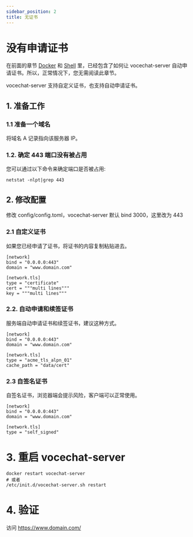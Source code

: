 ```yaml
---
sidebar_position: 2
title: 无证书
---
```


# 没有申请证书

在前面的章节 [Docker](/install/install-by-docker) 和 [Shell](/install/install-by-shell) 里，已经包含了如何让 vocechat-server 自动申请证书。所以，正常情况下，您无需阅读此章节。

vocechat-server 支持自定义证书，也支持自动申请证书。

## 1. 准备工作

### 1.1 准备一个域名

将域名 A 记录指向该服务器 IP。

### 1.2. 确定 443 端口没有被占用

您可以通过以下命令来确定端口是否被占用:

```shell
netstat -nlpt|grep 443
```

## 2. 修改配置

修改 config/config.toml，vocechat-server 默认 bind 3000，这里改为 443

### 2.1 自定义证书

如果您已经申请了证书，将证书的内容复制粘贴进去。

```shell
[network]
bind = "0.0.0.0:443"
domain = "www.domain.com"

[network.tls]
type = "certificate"
cert = """multi lines"""
key = """multi lines"""
```

### 2.2. 自动申请和续签证书

服务端自动申请证书和续签证书，建议这种方式。

```shell
[network]
bind = "0.0.0.0:443"
domain = "www.domain.com"

[network.tls]
type = "acme_tls_alpn_01"
cache_path = "data/cert"
```

### 2.3 自签名证书

自签名证书，浏览器端会提示风险，客户端可以正常使用。

```shell
[network]
bind = "0.0.0.0:443"
domain = "www.domain.com"

[network.tls]
type = "self_signed"
```

# 3. 重启 vocechat-server

```shell
docker restart vocechat-server
# 或者
/etc/init.d/vocechat-server.sh restart
```

# 4. 验证

访问 https://www.domain.com/
